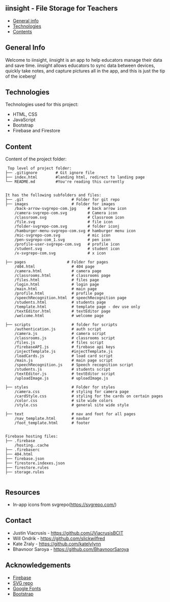 ## iinsight - File Storage for Teachers

* [General info](#general-info)
* [Technologies](#technologies)
* [Contents](#content)

## General Info
Welcome to iinsight, iinsight is an app to help educators manage their data and save time. iinsight allows educators to sync data between devices, quickly take notes, and capture pictures all in the app, and this is just the tip of the iceberg!


	
## Technologies
Technologies used for this project:
* HTML, CSS
* JavaScript
* Bootstrap 
* Firebase and Firestore
	
## Content
Content of the project folder:

```
 Top level of project folder: 
├── .gitignore        # Git ignore file
├── index.html        #landing html, redirect to landing page
└── README.md         #You're reading this currently


It has the following subfolders and files:
├── .git                     # Folder for git repo
├── images                   # Folder for images
    /back-arrow-svgrepo-com.jpg     # back arrow icon
    /camera-svgrepo-com.svg         # Camera icon
    /classroom.svg                  # Classroom icon
    /file.svg                       # file icon
    /folder-svgrepo-com.svg         # folder iconj
    /hamburger-menu-svgrepo-com.svg # hamburger menu icon
    /mic-svgrepo-com.svg            # mic icon
    /pen-svgrepo-com_1.svg          # pen icon
    /profile-user-svgrepo-com.svg   # profile icon
    /student.svg                    # student icon
    /x-svgrepo-com.svg              # x icon

├── pages                  # Folder for pages
    /404.html                # 404 page
    /camera.html             # camera page
    /classrooms.html         # classrooms page
    /files.html              # files page
    /login.html              # login page
    /main.html               # main page
    /profile.html            # profile page
    /speechRecognition.html  # speechRecognition page
    /students.html           # students page
    /template.html           # template page - dev use only
    /textEditor.html         # textEditor page
    /welcome.html            # welcome page

├── scripts                  # folder for scripts
    /authentication.js       # auth script
    /camera.js               # camera script
    /classrooms.js           # classrooms script
    /files.js                # files script
    /firebaseAPI.js          # firebase api keys
    /injectTemplate.js       #injectTemplate.js
    /loadCards.js            # load card script
    /main.js                 # main page script
    /speechRecognition.js    # Speech recognition script
    /students.js             # students script
    /textEditor.js           # textEditor script
    /uploadImage.js          # uploadImage.js

├── styles                   # Folder for styles
    /camera.css              # styling for camera page
    /cardStyle.css           # styling for the cards on certain pages
    /color.css               # site wide colors
    /style.css               # general site wide style 

├── text                     # nav and foot for all pages
    /nav_template.html       # navbar
    /foot_template.html      # footer


Firebase hosting files: 
├── .firebase
	/hosting..cache
├── .firebaserc
├── 404.html
├── firebase.json
├── firestore.indexes.json
├── firestore.rules
├── storage.rules


```

## Resources
- In-app icons from svgrepo(https://svgrepo.com/)

## Contact 
* Justin Viacrusis - https://github.com/JViacrusisBCIT
* Will Ondrik - https://github.com/slickwilfred
* Kate Zraly - https://github.com/katelylynn
* Bhavnoor Saroya - https://github.com/BhavnoorSaroya

## Acknowledgements 
* <a href="https://firebase.google.com/">Firebase</a>
* <a href="https://svgrepo.com/">SVG repo</a> 
* <a href="https://fonts.google.com/">Google Fonts</a>
* <a href="https://getbootstrap.com/">Bootstrap</a>

